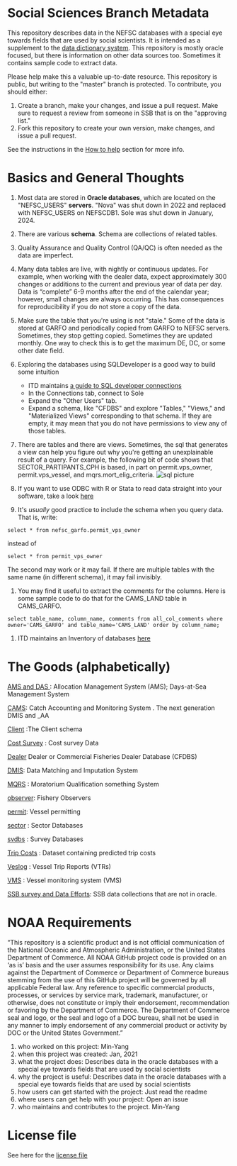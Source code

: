 # Social Sciences Branch Metadata
This repository describes data in the NEFSC databases with a special eye towards fields that are used by social scientists.  It is intended as a supplement to the [data dictionary system](https://nova.nefsc.noaa.gov/datadict/). This repository is mostly oracle focused, but there is information on other data sources too.  Sometimes it contains sample code to extract data.

Please help make this a valuable up-to-date resource. This repository is public, but writing to the "master" branch is protected. To contribute, you should either:

1. Create a branch, make your changes, and issue a pull request. Make sure to request a review from someone in SSB that is on the "approving list."
2. Fork this repository to create your own version, make changes, and issue a pull request.

See the instructions in the [How to help](https://github.com/NEFSC/READ-SSB-Lee-WorkingEfficiently) section for more info.


# Basics and General Thoughts

1. Most data are stored in **Oracle databases**, which are located on the "NEFSC_USERS" **servers**.  "Nova" was shut down in 2022 and replaced with NEFSC_USERS on NEFSCDB1. Sole was shut down in January, 2024.

1. There are various **schema**. Schema are collections of related tables.

1. Quality Assurance and Quality Control (QA/QC) is often needed as the data are imperfect. 

1.  Many data tables are live, with nightly or continuous updates. For example, when working with the  dealer data, expect approximately 300 changes or additions to the current and previous year of data per day. Data is “complete” 6-9 months after the end of the calendar year; however, small changes are always occurring.
This has consequences for reproducibility if you do not store a copy of the data.

1.  Make sure the table that you're using is not "stale."  Some of the data is stored at GARFO and periodically copied from GARFO to NEFSC servers. Sometimes, they stop getting copied. Sometimes they are updated monthly. One way to check this is to get the maximum DE, DC, or some other date field.

1. Exploring the databases using SQLDeveloper is a good way to build some intuition
    +  ITD maintains [a guide to SQL developer connections](https://docs.google.com/document/d/1O4NOQkoyGGP4kJIeyGeo7uYMSnH8Ti56/edit#heading=h.ty1rm6agbyf4)
    +  In the Connections tab, connect to Sole
    +  Expand the "Other Users" tab.
    +  Expand a schema, like "CFDBS" and explore  "Tables," "Views," and "Materialized Views" corresponding to that schema.  If they are empty, it may mean that you do not have permissions to view any of those tables.
    

1.  There are tables and there are views.  Sometimes, the sql that generates a view can help you figure out why you're getting an unexplainable result of a query. For example, the following bit of code shows that SECTOR_PARTIPANTS_CPH is based, in part on permit.vps_owner, permit.vps_vessel, and mqrs.mort_elig_criteria.
![sql picture](/figures/sql.png)

1.  If you want to use ODBC with R or Stata to read data straight into your software, take a look [here](https://github.com/NEFSC/READ-SSB-Lee-project-template)

1.  It's *usually* good practice to include the schema when you query data. That is, write:
```
select * from nefsc_garfo.permit_vps_owner
```
instead of 
```
select * from permit_vps_owner
```

The second may work or it may fail. If there are multiple tables with the same name (in different schema),  it may fail invisibly.

1.  You may find it useful to extract the comments for the columns. Here is some sample code to do that for the CAMS_LAND table in CAMS_GARFO.

```  
select table_name, column_name, comments from all_col_comments where owner='CAMS_GARFO' and table_name='CAMS_LAND' order by column_name;
```

1.  ITD maintains an Inventory of databases [here](https://docs.google.com/spreadsheets/d/15FtGnNUgct7mTsRpPP9xX4BLkceY7SfMnZvdA_kjlxY/edit#gid=1754518543&fvid=668259322)



# The Goods (alphabetically)

[AMS and DAS ](AMS_DAS.md) : Allocation Management System (AMS); Days-at-Sea Management System

[CAMS](CAMS.md): Catch Accounting and Monitoring System . The next generation DMIS and _AA

[Client](Client.md) :The Client schema


[Cost Survey](Cost_survey.md) : Cost survey Data

[Dealer](dealer.md) Dealer or Commercial Fisheries Dealer Database (CFDBS)

[DMIS](DMIS.md): Data Matching and Imputation System

[MQRS](MQRS.md) : Moratorium Qualification something System

[observer](observer.md): Fishery Observers

[permit](permit.md): Vessel permitting

[sector](sector.md) : Sector Databases

[svdbs](svdbs.md) : Survey Databases

[Trip Costs](Trip_Costs.md) : Dataset containing predicted trip costs

[Veslog](veslog.md) : Vessel Trip Reports (VTRs)

[VMS](VMS.md) : Vessel monitoring system  (VMS)

[SSB survey and Data Efforts](SSB%20Survey%20and%20Data%20Efforts%20Tracking.md): SSB data collections that are not in oracle.


# NOAA Requirements
“This repository is a scientific product and is not official communication of the National Oceanic and Atmospheric Administration, or the United States Department of Commerce. All NOAA GitHub project code is provided on an ‘as is’ basis and the user assumes responsibility for its use. Any claims against the Department of Commerce or Department of Commerce bureaus stemming from the use of this GitHub project will be governed by all applicable Federal law. Any reference to specific commercial products, processes, or services by service mark, trademark, manufacturer, or otherwise, does not constitute or imply their endorsement, recommendation or favoring by the Department of Commerce. The Department of Commerce seal and logo, or the seal and logo of a DOC bureau, shall not be used in any manner to imply endorsement of any commercial product or activity by DOC or the United States Government.”


1. who worked on this project:  Min-Yang
1. when this project was created: Jan, 2021 
1. what the project does: Describes data in the oracle databases with a special eye towards fields that are used by social scientists
1. why the project is useful:  Describes data in the oracle databases with a special eye towards fields that are used by social scientists
1. how users can get started with the project: Just read the readme
1. where users can get help with your project:  Open an issue
1. who maintains and contributes to the project. Min-Yang

# License file
See here for the [license file](https://github.com/minyanglee/READ-SSB-Lee-metadata/blob/main/License.txt)
